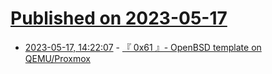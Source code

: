 # [Published on 2023-05-17](index.md)

* [2023-05-17, 14:22:07](https://lobste.rs/s/bza36n/0x61_openbsd_template_on_qemu_proxmox) - [『 0x61 』- OpenBSD template on QEMU/Proxmox](https://x61.sh/log/2023/05/17052023102313-qemu_proxmox_openbsd_template.html)
